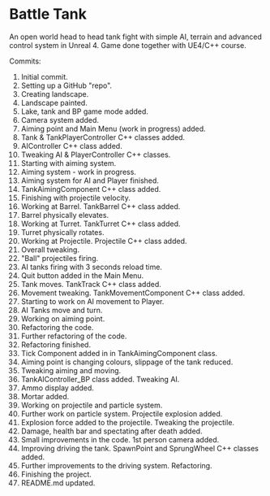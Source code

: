 # Battle Tank
An open world head to head tank fight with simple AI, terrain and advanced control system in Unreal 4. Game done together with UE4/C++ course.

Commits:
1. Initial commit.
1. Setting up a GitHub "repo".
1. Creating landscape.
1. Landscape painted.
1. Lake, tank and BP game mode added.
1. Camera system added.
1. Aiming point and Main Menu (work in progress) added.
1. Tank & TankPlayerController C++ classes added.
1. AIController C++ class added.
1. Tweaking AI & PlayerController C++ classes.
1. Starting with aiming system.
1. Aiming system - work in progress.
1. Aiming system for AI and Player finished.
1. TankAimingComponent C++ class added.
1. Finishing with projectile velocity.
1. Working at Barrel. TankBarrel C++ class added.
1. Barrel physically elevates.
1. Working at Turret. TankTurret C++ class added.
1. Turret physically rotates.
1. Working at Projectile. Projectile C++ class added.
1. Overall tweaking.
1. "Ball" projectiles firing.
1. AI tanks firing with 3 seconds reload time.
1. Quit button added in the Main Menu.
1. Tank moves. TankTrack C++ class added.
1. Movement tweaking. TankMovementComponent C++ class added.
1. Starting to work on AI movement to Player.
1. AI Tanks move and turn.
1. Working on aiming point.
1. Refactoring the code.
1. Further refactoring of the code.
1. Refactoring finished.
1. Tick Component added in in TankAimingComponent class.
1. Aiming point is changing colours, slippage of the tank reduced.
1. Tweaking aiming and moving.
1. TankAIController_BP class added. Tweaking AI.
1. Ammo display added.
1. Mortar added.
1. Working on projectile and particle system.
1. Further work on particle system. Projectile explosion added.
1. Explosion force added to the projectile. Tweaking the projectile.
1. Damage, health bar and spectating after death added.
1. Small improvements in the code. 1st person camera added.
1. Improving driving the tank. SpawnPoint and SprungWheel C++ classes added.
1. Further improvements to the driving system. Refactoring.
1. Finishing the project.
1. README.md updated.
